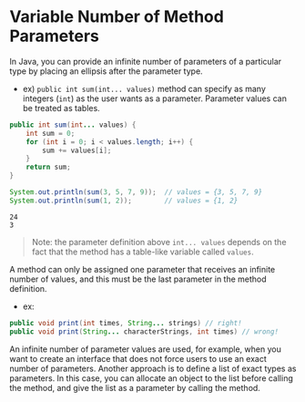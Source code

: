 # Variable Number of Method Parameters
In Java, you can provide an infinite number of parameters of a particular type by placing an ellipsis after the parameter type.
- ex) `public int sum(int... values)` method can specify as many integers (`int`) as the user wants as a parameter. Parameter values can be treated as tables.
```java
public int sum(int... values) {
    int sum = 0;
    for (int i = 0; i < values.length; i++) {
        sum += values[i];
    }
    return sum;
}
```
```java
System.out.println(sum(3, 5, 7, 9));  // values = {3, 5, 7, 9}
System.out.println(sum(1, 2));        // values = {1, 2}
```
```
24
3
```
> Note: the parameter definition above `int... values` depends on the fact that the method has a table-like variable called `values`.

A method can only be assigned one parameter that receives an infinite number of values, and this must be the last parameter in the method definition. 

- ex:
```java
public void print(int times, String... strings) // right!
public void print(String... characterStrings, int times) // wrong!
```
An infinite number of parameter values ​​are used, for example, when you want to create an interface that does not force users to use an exact number of parameters. Another approach is to define a list of exact types as parameters. In this case, you can allocate an object to the list before calling the method, and give the list as a parameter by calling the method.
